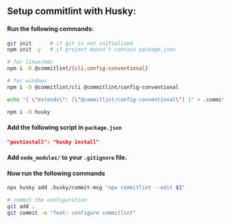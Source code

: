 ## Setup commitlint with Husky:

#### Run the following commands:

```bash
git init      # if git is not initialized
npm init -y   # if project doesn't contain package.json

# for linux/mac
npm i -D @commitlint/{cli,config-conventional}

# for windows
npm i -D @commitlint/cli @commitlint/config-conventional

echo "{ \"extends\": [\"@commitlint/config-conventional\"] }" > .commitlintrc.json

npm i -D husky
```

#### Add the following script in `package.json`
```json
"postinstall": "husky install"
```

#### Add `node_modules/` to your `.gitignore` file.

#### Now run the following commands
```bash
npx husky add .husky/commit-msg "npx commitlint --edit $1"

# commit the configuration
git add .
git commit -m "feat: configure commitlint"
```